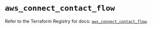 # `aws_connect_contact_flow`

Refer to the Terraform Registry for docs: [`aws_connect_contact_flow`](https://registry.terraform.io/providers/hashicorp/aws/5.43.0/docs/resources/connect_contact_flow).
